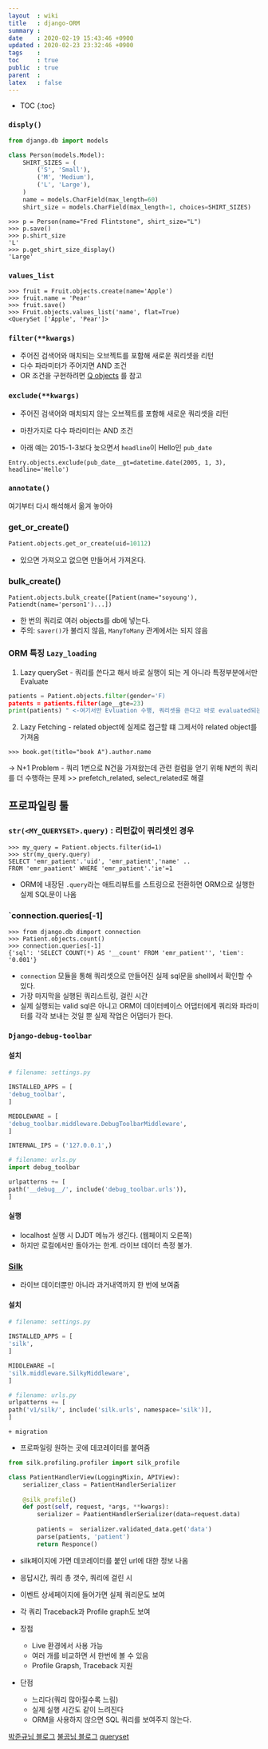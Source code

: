 ```yaml
---
layout  : wiki
title   : django-ORM
summary : 
date    : 2020-02-19 15:43:46 +0900
updated : 2020-02-23 23:32:46 +0900
tags    : 
toc     : true
public  : true
parent  : 
latex   : false
---
```

* TOC
{:toc}

### `disply()`

```python
from django.db import models

class Person(models.Model):
    SHIRT_SIZES = (
        ('S', 'Small'),
        ('M', 'Medium'),
        ('L', 'Large'),
    )
    name = models.CharField(max_length=60)
    shirt_size = models.CharField(max_length=1, choices=SHIRT_SIZES)
```

```shell
>>> p = Person(name="Fred Flintstone", shirt_size="L")
>>> p.save()
>>> p.shirt_size
'L'
>>> p.get_shirt_size_display()
'Large'
```

### `values_list`

```shell
>>> fruit = Fruit.objects.create(name='Apple')
>>> fruit.name = 'Pear'
>>> fruit.save()
>>> Fruit.objects.values_list('name', flat=True)
<QuerySet ['Apple', 'Pear']>
```


### `filter(**kwargs)`

* 주어진 검색어와 매치되는 오브젝트를 포함해 새로운 쿼리셋을 리턴
* 다수 파라미터가 주어지면 AND 조건
* OR 조건을 구현하려면 [Q objects](https://docs.djangoproject.com/en/3.0/ref/models/querysets/#django.db.models.Q) 를 참고

### `exclude(**kwargs)`

* 주어진 검색어와 매치되지 않는 오브젝트를 포함해 새로운 쿼리셋을 리턴 
* 마찬가지로 다수 파라미터는 AND 조건

* 아래 예는 2015-1-3보다 늦으면서 `headline`이 Hello인 `pub_date`

```shell
Entry.objects.exclude(pub_date__gt=datetime.date(2005, 1, 3), headline='Hello')
```

### `annotate()`

여기부터 다시 해석해서 옮겨 놓아야


### get_or_create()

```python
Patient.objects.get_or_create(uid=10112)
```

- 있으면 가져오고 없으면 만들어서 가져온다.

### bulk_create()

```pathon
Patient.objects.bulk_create([Patient(name="soyoung'), Patiendt(name='person1')...])
```

- 한 번의 쿼리로 여러 objects를 db에 넣는다.
- 주의: `saver()`가 불리지 않음, `ManyToMany` 관계에서는 되지 않음

### ORM 특징 `Lazy_loading`

1. Lazy querySet - 쿼리를 쓴다고 해서 바로 실행이 되는 게 아니라 특정부분에서만 Evaluate

```python
patients = Patient.objects.filter(gender='F)
patents = patients.filter(age__gte=23)
print(patients) " <-여기서만 Evluation 수행, 쿼리셋을 쓴다고 바로 evaluated되는 것이 아님"
```

2. Lazy Fetching - related object에 실제로 접근할 떄 그제서야 related object를 가져옴

```shell
>>> book.get(title="book A").author.name
```

→ N+1 Problem - 쿼리 1번으로 N건을 가져왔는데 관련 컬럼을 얻기 위해 N번의 쿼리를 더 수행하는 문제  >> prefetch_related, select_related로 해결

## 프로파일링 툴

### `str(<MY_QUERYSET>.query)` : 리턴값이 쿼리셋인 경우

```shell
>>> my_query = Patient.objects.filter(id=1)
>>> str(my_query.query)
SELECT 'emr_patient'.'uid', 'emr_patient','name' ..
FROM 'emr_paatient' WHERE 'emr_patient'.'ie'=1
```

- ORM에 내장된 `.query`라는 애트리뷰트를 스트링으로 전환하면 ORM으로 실행한 실제 SQL문이 나옴

### `connection.queries[-1]

```shell
>>> from django.db dimport connection
>>> Patient.objects.count()
>>> connection.queries[-1]
{'sql': 'SELECT COUNT(*) AS '__count' FROM 'emr_patient'', 'tiem': '0.001'}
```

- `connection` 모듈을 통해 쿼리셋으로 만들어진 실제 sql문을 shell에서 확인할 수 있다.
- 가장 마지막을 실행된 쿼리스트링, 걸린 시간
- 실제 실행되는 valid sql은 아니고 ORM이 데이터베이스 어댑터에게 쿼리와 파라미터를 각각 보내는 것일 뿐 실제 작업은 어댑터가 한다.

### `Django-debug-toolbar` 

#### 설치

```python
# filename: settings.py

INSTALLED_APPS = [
'debug_toolbar',
]

MEDDLEWARE = [
'debug_toolbar.middleware.DebugToolbarMiddleware',
]

INTERNAL_IPS = ('127.0.0.1',)
```

```python
# filename: urls.py
import debug_toolbar

urlpatterns += [
path('__debug__/', include('debug_toolbar.urls')),
]
```

#### 실행

- localhost 실행 시 DJDT 메뉴가 생긴다. (웹페이지 오른쪽)
- 하지만 로컬에서만 돌아가는 한계. 라이브 데이터 측정 불가.

### [Silk](https://github.com/jazzband/django-silk)

- 라이브 데이터뿐만 아니라 과거내역까지 한 번에 보여줌

#### 설치

```python
# filename: settings.py

INSTALLED_APPS = [
'silk',
]

MIDDLEWARE =[
'silk.middleware.SilkyMiddleware',
]
```

```python
# filename: urls.py
urlpatterns += [
path('v1/silk/', include('silk.urls', namespace='silk')],
]
```

```
+ migration
```

- 프로파일링 원하는 곳에 데코레이터를 붙여줌

```python
from silk.profiling.profiler import silk_profile

class PatientHandlerView(LoggingMixin, APIView):
	serializer_class = PatientHandlerSerializer
	
	@silk_profile()
	def post(self, request, *args, **kwargs):
		serializer = PaatientHandlerSerializer(data=request.data)
		
		patients =  serializer.validated_data.get('data')
		parse(patients, 'patient')
		return Responce()
```

- silk페이지에 가면 데코레이터를 붙인 url에 대한 정보 나옴
- 응답시간, 쿼리 총 갯수, 쿼리에 걸린 시
- 이벤트 상세페이지에 들어가면 실제 쿼리문도 보여
- 각 쿼리 Traceback과 Profile graph도 보여

- 장점
	- Live 환경에서 사용 가능
	- 여러 개를 비교하면 서 한번에 볼 수 있음
	- Profile Grapsh, Traceback 지원
- 단점
	- 느리다(쿼리 많아질수록 느림)
	- 실제 실행 시간도 같이 느려진다
	- ORM을 사용하지 않으면 SQL 쿼리를 보여주지 않는다.






























[박준규님 블로그](https://velog.io/@devzunky/TIL-no.66-Django-Basic-19-%EB%8D%B0%EC%9D%B4%ED%84%B0-%EC%A1%B0%ED%9A%8C%ED%95%98%EA%B8%B0)
[불곰님 블로그](https://brownbears.tistory.com/63)
[queryset](https://docs.djangoproject.com/en/3.0/ref/models/querysets/) 
